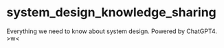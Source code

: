 # system_design_knowledge_sharing
Everything we need to know about system design. Powered by ChatGPT4. >w&lt;
